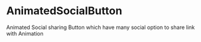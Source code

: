 # AnimatedSocialButton
Animated Social sharing Button which have many social option to share link with Animation
